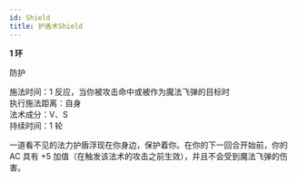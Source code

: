 ```yaml
---
id: Shield
title: 护盾术Shield
---
```


**1 环**

防护

施法时间：1 反应，当你被攻击命中或被作为魔法飞弹的目标时  
执行施法距离：自身  
法术成分：V、S  
持续时间：1 轮

一道看不见的法力护盾浮现在你身边，保护着你。在你的下一回合开始前，你的 AC 具有 +5 加值（在触发该法术的攻击之前生效），并且不会受到魔法飞弹的伤害。
